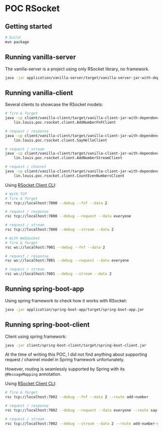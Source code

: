 # POC RSocket

## Getting started

```bash
# build
mvn package
```

## Running vanilla-server

The vanilla-server is a project using only RSocket library, no framework.

```bash
java -jar application/vanilla-server/target/vanilla-server-jar-with-dependencies.jar
```

## Running vanilla-client

Several clients to showcase the RSocket models:

```bash
# fire & forget
java -cp client/vanilla-client/target/vanilla-client-jar-with-dependencies.jar \
    lin.louis.poc.rsocket.client.AddNumberFnFClient

# request / response
java -cp client/vanilla-client/target/vanilla-client-jar-with-dependencies.jar \
    lin.louis.poc.rsocket.client.SayHelloClient

# request / stream
java -cp client/vanilla-client/target/vanilla-client-jar-with-dependencies.jar \
    lin.louis.poc.rsocket.client.AddNumberStreamClient

# request / channel
java -cp client/vanilla-client/target/vanilla-client-jar-with-dependencies.jar \
    lin.louis.poc.rsocket.client.CountEvenNumbersClient
```

Using [RSocket Client CLI](https://github.com/making/rsc):

```bash
# With TCP
# fire & forget
rsc tcp://localhost:7000 --debug --fnf --data 2

# request / response
rsc tcp://localhost:7000 --debug --request --data everyone

# request / stream
rsc tcp://localhost:7000 --debug --stream --data 2

# With WebSocket
# fire & forget
rsc ws://localhost:7001 --debug --fnf --data 2

# request / response
rsc ws://localhost:7001 --debug --request --data everyone

# request / stream
rsc ws://localhost:7001 --debug --stream --data 2
```

## Running spring-boot-app

Using spring framework to check how it works with RSocket:

```bash
java -jar application/spring-boot-app/target/spring-boot-app.jar
```

## Running spring-boot-client

Client using spring framework:

```bash
java -jar client/spring-boot-client/target/spring-boot-client.jar
```

At the time of writing this POC, I did not find anything about supporting request / channel model
in Spring framework unfortunately.

However, routing is seamlessly supported by Spring with its `@MessageMapping` annotation.

Using [RSocket Client CLI](https://github.com/making/rsc):

```bash
# fire & forget
rsc tcp://localhost:7002 --debug --fnf --data 2 --route add-number

# request / response
rsc tcp://localhost:7002 --debug --request --data everyone --route say-hello

# request / stream
rsc tcp://localhost:7002 --debug --stream --data 2 --route add-number-stream
```
